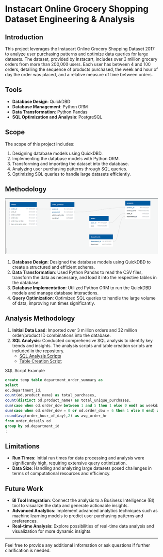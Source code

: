 # Instacart Online Grocery Shopping Dataset Engineering & Analysis

## Introduction
This project leverages the Instacart Online Grocery Shopping Dataset 2017 to analyze user purchasing patterns and optimize data queries for large datasets. The dataset, provided by Instacart, includes over 3 million grocery orders from more than 200,000 users. Each user has between 4 and 100 orders, detailing the sequence of products purchased, the week and hour of day the order was placed, and a relative measure of time between orders.

## Tools
- **Database Design**: QuickDBD
- **Database Management**: Python ORM
- **Data Transformation**: Python Pandas
- **SQL Optimization and Analysis**: PostgreSQL

## Scope
The scope of this project includes:
1. Designing database models using QuickDBD.
2. Implementing the database models with Python ORM.
3. Transforming and importing the dataset into the database.
4. Analyzing user purchasing patterns through SQL queries.
5. Optimizing SQL queries to handle large datasets efficiently.

## Methodology
![ERD Diagram](data_modelling/ERD_DIAGRAM.PNG)

1. **Database Design**: Designed the database models using QuickDBD to create a structured and efficient schema.
2. **Data Transformation**: Used Python Pandas to read the CSV files, transform the data as necessary, and load it into the respective tables in the database.
3. **Database Implementation**: Utilized Python ORM to run the QuickDBD models and manage database interactions.
4. **Query Optimization**: Optimized SQL queries to handle the large volume of data, improving run times significantly.

## Analysis Methodology
1. **Initial Data Load**: Imported over 3 million orders and 32 million order/product ID combinations into the database.
2. **SQL Analysis**: Conducted comprehensive SQL analysis to identify key trends and insights. The analysis scripts and table creation scripts are included in the repository.
   - [SQL Analysis Scripts](sql_scripts/analysis.sql)
   - [Table Creation Script](sql_scripts/table_creation.sql)
   
SQL Script Example
```sql
create temp table department_order_summary as  
select 
od.department_id,  
count(od.product_name) as total_purchases,
count(distinct od.product_name) as total_unique_purchases,
sum(case when od.order_dow between 1 and 5 then 1 else 0 end) as weekday_total_orders,
sum(case when od.order_dow = 0 or od.order_dow = 6 then 1 else 0 end) as weekend_total_orders,
round(avg(order_hour_of_day),2) as avg_order_hr
from order_details od
group by od.department_id
;
```
## Limitations
- **Run Times**: Initial run times for data processing and analysis were significantly high, requiring extensive query optimization.
- **Data Size**: Handling and analyzing large datasets posed challenges in terms of computational resources and efficiency.

## Future Work
- **BI Tool Integration**: Connect the analysis to a Business Intelligence (BI) tool to visualize the data and generate actionable insights.
- **Advanced Analytics**: Implement advanced analytics techniques such as machine learning models to predict user purchasing patterns and preferences.
- **Real-time Analysis**: Explore possibilities of real-time data analysis and visualization for more dynamic insights.

---

Feel free to provide any additional information or ask questions if further clarification is needed.
